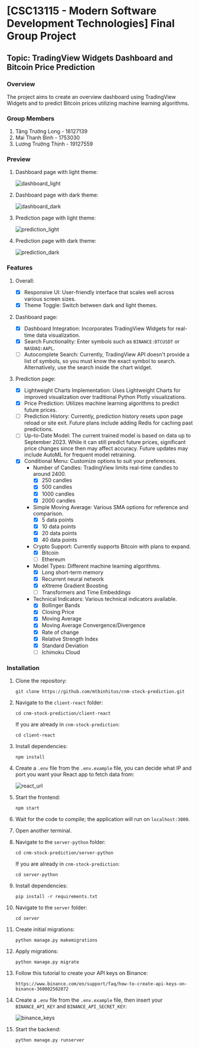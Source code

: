 # [CSC13115 - Modern Software Development Technologies] Final Group Project

## Topic: TradingView Widgets Dashboard and Bitcoin Price Prediction

### Overview

The project aims to create an overview dashboard using TradingView Widgets and to predict Bitcoin prices utilizing machine learning algorithms.

### Group Members

1. Tăng Trường Long - 18127139
2. Mai Thanh Bình - 1753030
3. Lương Trường Thịnh - 19127559

### Preview

1. Dashboard page with light theme:

   ![dashboard_light](images/dashboard_light.png)

2. Dashboard page with dark theme:

   ![dashboard_dark](images/dashboard_dark.png)

3. Prediction page with light theme:

   ![prediction_light](images/prediction_light.png)

4. Prediction page with dark theme:

   ![prediction_dark](images/prediction_dark.png)

### Features

1. Overall:

   - [x] Responsive UI: User-friendly interface that scales well across various screen sizes.
   - [x] Theme Toggle: Switch between dark and light themes.

2. Dashboard page:

   - [x] Dashboard Integration: Incorporates TradingView Widgets for real-time data visualization.
   - [x] Search Functionality: Enter symbols such as `BINANCE:BTCUSDT` or `NASDAQ:AAPL`.
   - [ ] Autocomplete Search: Currently, TradingView API doesn't provide a list of symbols, so you must know the exact symbol to search. Alternatively, use the search inside the chart widget.

3. Prediction page:

   - [x] Lightweight Charts Implementation: Uses Lightweight Charts for improved visualization over traditional Python Plotly visualizations.
   - [x] Price Prediction: Utilizes machine learning algorithms to predict future prices.
   - [ ] Prediction History: Currently, prediction history resets upon page reload or site exit. Future plans include adding Redis for caching past predictions.
   - [ ] Up-to-Date Model: The current trained model is based on data up to September 2023. While it can still predict future prices, significant price changes since then may affect accuracy. Future updates may include AutoML for frequent model retraining.
   - [x] Conditional Menu: Customize options to suit your preferences.
     - Number of Candles: TradingView limits real-time candles to around 2400.
       - [x] 250 candles
       - [x] 500 candles
       - [x] 1000 candles
       - [x] 2000 candles
     - Simple Moving Average: Various SMA options for reference and comparison.
       - [x] 5 data points
       - [x] 10 data points
       - [x] 20 data points
       - [x] 40 data points
     - Crypto Support: Currently supports Bitcoin with plans to expand.
       - [x] Bitcoin
       - [ ] Ethereum
     - Model Types: Different machine learning algorithms.
       - [x] Long short-term memory
       - [x] Recurrent neural network
       - [x] eXtreme Gradient Boosting
       - [ ] Transformers and Time Embeddings
     - Technical Indicators: Various technical indicators available.
       - [x] Bollinger Bands
       - [x] Closing Price
       - [x] Moving Average
       - [x] Moving Average Convergence/Divergence
       - [x] Rate of change
       - [x] Relative Strength Index
       - [x] Standard Deviation
       - [ ] Ichimoku Cloud

### Installation

1. Clone the repository:

   ```
   git clone https://github.com/mtbinhitus/cnm-stock-prediction.git
   ```

2. Navigate to the `client-react` folder:

   ```
   cd cnm-stock-prediction/client-react
   ```

   If you are already in `cnm-stock-prediction`:

   ```
   cd client-react
   ```

3. Install dependencies:

   ```
   npm install
   ```

4. Create a `.env` file from the `.env.example` file, you can decide what IP and port you want your React app to fetch data from:

   ![react_url](images/react_url.png)

5. Start the frontend:

   ```
   npm start
   ```

6. Wait for the code to compile; the application will run on `localhost:3000`.

7. Open another terminal.

8. Navigate to the `server-python` folder:

   ```
   cd cnm-stock-prediction/server-python
   ```

   If you are already in `cnm-stock-prediction`:

   ```
   cd server-python
   ```

9. Install dependencies:

   ```
   pip install -r requirements.txt
   ```

10. Navigate to the `server` folder:

    ```
    cd server
    ```

11. Create initial migrations:

    ```
    python manage.py makemigrations
    ```

12. Apply migrations:

    ```
    python manage.py migrate
    ```

13. Follow this tutorial to create your API keys on Binance:

    ```
    https://www.binance.com/en/support/faq/how-to-create-api-keys-on-binance-360002502072
    ```

14. Create a `.env` file from the `.env.example` file, then insert your `BINANCE_API_KEY` and `BINANCE_API_SECRET_KEY`:

    ![binance_keys](images/binance_key.png)

15. Start the backend:

    ```
    python manage.py runserver
    ```

